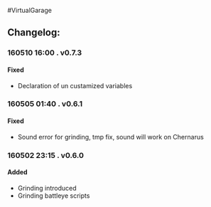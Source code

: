 #VirtualGarage  
## Changelog:    

### 160510 16:00 . v0.7.3  
#### Fixed  
* Declaration of un custamized variables   

### 160505 01:40 . v0.6.1  
#### Fixed 
* Sound error for grinding, tmp fix, sound will work on Chernarus

### 160502 23:15 . v0.6.0   
#### Added  
* Grinding introduced  
* Grinding battleye scripts  

